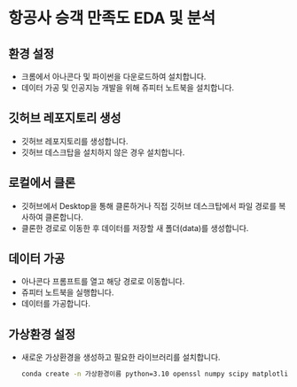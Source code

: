# 항공사 승객 만족도 EDA 및 분석

## 환경 설정

- 크롬에서 아나콘다 및 파이썬을 다운로드하여 설치합니다.
- 데이터 가공 및 인공지능 개발을 위해 쥬피터 노트북을 설치합니다.

## 깃허브 레포지토리 생성

- 깃허브 레포지토리를 생성합니다.
- 깃허브 데스크탑을 설치하지 않은 경우 설치합니다.

## 로컬에서 클론

- 깃허브에서 Desktop을 통해 클론하거나 직접 깃허브 데스크탑에서 파일 경로를 복사하여 클론합니다.
- 클론한 경로로 이동한 후 데이터를 저장할 새 폴더(data)를 생성합니다.

## 데이터 가공

- 아나콘다 프롬프트를 열고 해당 경로로 이동합니다.
- 쥬피터 노트북을 실행합니다.
- 데이터를 가공합니다.

## 가상환경 설정

- 새로운 가상환경을 생성하고 필요한 라이브러리를 설치합니다.
  ```bash
  conda create -n 가상환경이름 python=3.10 openssl numpy scipy matplotlib ipython scikit-learn pandas pillow jupyter seaborn
